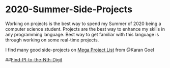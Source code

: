 # 2020-Summer-Side-Projects
Working on projects is the best way to spend my Summer of 2020 being a computer science student. 
Projects are the best way to enhance my skills in any programming language. Best way to get familiar with this language is through working on some real-time projects.

I find many good side-projects on [Mega Project List](https://github.com/karan/Projects) from @Karan Goel

##[Find-PI-to-the-Nth-Digit](https://github.com/YAChen-udel/Find-PI-to-the-Nth-Digit)
